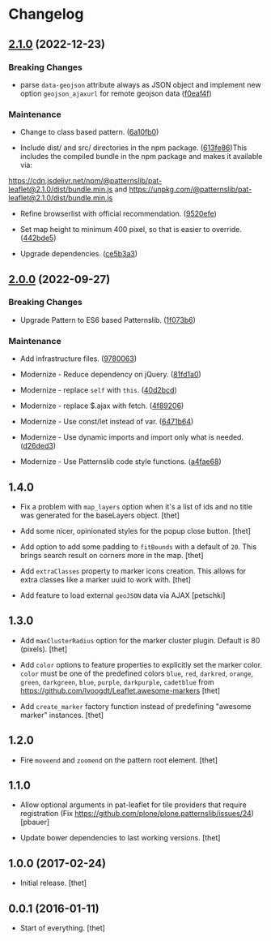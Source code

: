 # Changelog



## [2.1.0](https://github.com/patternslib/pat-leaflet/compare/2.0.0...2.1.0) (2022-12-23)


### Breaking Changes


* parse `data-geojson` attribute always as JSON object and implement new option `geojson_ajaxurl` for remote geojson data ([f0eaf4f](https://github.com/patternslib/pat-leaflet/commit/f0eaf4f320e7c810f2efc9373f47d599449356c5))


### Maintenance


* Change to class based pattern. ([6a10fb0](https://github.com/patternslib/pat-leaflet/commit/6a10fb0f8ba5b08d75a207e1b8d0ccd3a6f4f8b2))

* Include dist/ and src/ directories in the npm package. ([613fe86](https://github.com/patternslib/pat-leaflet/commit/613fe869f4c12bd96cd6579d5d00bce4b08998b4))This includes the compiled bundle in the npm package and makes it
available via:

https://cdn.jsdelivr.net/npm/@patternslib/pat-leaflet@2.1.0/dist/bundle.min.js
and
https://unpkg.com/@patternslib/pat-leaflet@2.1.0/dist/bundle.min.js

* Refine browserlist with official recommendation. ([9520efe](https://github.com/patternslib/pat-leaflet/commit/9520efeb7f0b350b87c92b0b9545febe1fdf2b5f))

* Set map height to minimum 400 pixel, so that is easier to override. ([442bde5](https://github.com/patternslib/pat-leaflet/commit/442bde54dd8077bf9da0d4db0388b8cd31ec191a))

* Upgrade dependencies. ([ce5b3a3](https://github.com/patternslib/pat-leaflet/commit/ce5b3a376ac7681c96f92467f163da94dd5073b1))

## [2.0.0](https://github.com/patternslib/pat-leaflet/compare/1.4.0...2.0.0) (2022-09-27)


### Breaking Changes


* Upgrade Pattern to ES6 based Patternslib. ([1f073b6](https://github.com/patternslib/pat-leaflet/commit/1f073b687b67080586749732b2e07dba1ffce618))


### Maintenance


* Add infrastructure files. ([9780063](https://github.com/patternslib/pat-leaflet/commit/978006397336c6c8573a9514ed4f629eed464f1e))

* Modernize - Reduce dependency on jQuery. ([81fd1a0](https://github.com/patternslib/pat-leaflet/commit/81fd1a03d691d74528d9b265d95a69bca87a9ce7))

* Modernize - replace ``self`` with ``this``. ([40d2bcd](https://github.com/patternslib/pat-leaflet/commit/40d2bcdc922a47cade23a2095e94b01733533c44))

* Modernize - replace $.ajax with fetch. ([4f89206](https://github.com/patternslib/pat-leaflet/commit/4f8920650f4406496a9b9c89aaff7d7475f6292b))

* Modernize - Use const/let instead of var. ([6471b64](https://github.com/patternslib/pat-leaflet/commit/6471b64d18b5c852363af57451a9a9cc9369af9a))

* Modernize - Use dynamic imports and import only what is needed. ([d26ded3](https://github.com/patternslib/pat-leaflet/commit/d26ded3ad8cd84797c93eae55f828c04779a5014))

* Modernize - Use Patternslib code style functions. ([a4fae68](https://github.com/patternslib/pat-leaflet/commit/a4fae68e379b37687293ee59294a1a9c281236f6))

## **1.4.0**

* Fix a problem with ``map_layers`` option when it's a list of ids and no title was generated for the baseLayers object.
  [thet]

* Add some nicer, opinionated styles for the popup close button.
  [thet]

* Add option to add some padding to ``fitBounds`` with a default of ``20``.
  This brings search result on corners more in the map.
  [thet]

* Add ``extraClasses`` property to marker icons creation.
  This allows for extra classes like a marker uuid to work with.
  [thet]

* Add feature to load external ``geoJSON`` data via AJAX
  [petschki]


## **1.3.0**

* Add ``maxClusterRadius`` option for the marker cluster plugin. Default is 80 (pixels).
  [thet]

* Add ``color`` options to feature properties to explicitly set the marker color.
  ``color`` must be one of the predefined colors ``blue``, ``red``, ``darkred``, ``orange``, ``green``, ``darkgreen``, ``blue``, ``purple``, ``darkpurple``, ``cadetblue`` from https://github.com/lvoogdt/Leaflet.awesome-markers
  [thet]

* Add ``create_marker`` factory function instead of predefining "awesome marker" instances.
  [thet]


## **1.2.0**

* Fire ``moveend`` and ``zoomend`` on the pattern root element.
  [thet]


## **1.1.0**

* Allow optional arguments in pat-leaflet for tile providers that require registration (Fix https://github.com/plone/plone.patternslib/issues/24)
  [pbauer]

* Update bower dependencies to last working versions.
  [thet]


## **1.0.0 (2017-02-24)**

* Initial release.
  [thet]


## **0.0.1 (2016-01-11)**

* Start of everything.
  [thet]